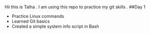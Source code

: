Hii this is Talha . I am using this repo to practice my git skills .
##Day 1
- Practice Linux commands
- Learned Git basics
- Created a simple system info script in Bash

